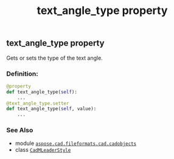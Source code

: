 ﻿---
title: text_angle_type property
second_title: Aspose.CAD for Python via .NET API References
description: 
type: docs
weight: 810
url: /python-net/aspose.cad.fileformats.cad.cadobjects/cadmleaderstyle/text_angle_type/
is_root: false
---

## text_angle_type property


Gets or sets the type of the text angle.
### Definition:
```python
@property
def text_angle_type(self):
    ...
@text_angle_type.setter
def text_angle_type(self, value):
    ...
```

### See Also
* module [`aspose.cad.fileformats.cad.cadobjects`](../../)
* class [`CadMLeaderStyle`](/cad/python-net/aspose.cad.fileformats.cad.cadobjects/cadmleaderstyle)
